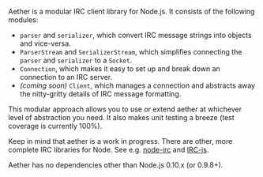 Aether is a modular IRC client library for Node.js. It consists of the following modules:

- `parser` and `serializer`, which convert IRC message strings into objects and vice-versa.
- `ParserStream` and `SerializerStream`, which simplifies connecting the `parser` and `serializer` to a `Socket`.
- `Connection`, which makes it easy to set up and break down an connection to an IRC server.
- _(coming soon)_ `Client`, which manages a connection and abstracts away the nitty-gritty details of IRC message formatting.

This modular approach allows you to use or extend aether at whichever level of abstraction you need. It also makes unit testing a breeze (test coverage is currently 100%).

Keep in mind that aether is a work in progress. There are other, more complete IRC libraries for Node. See e.g. [node-irc][1] and [IRC-js][2].

  [1]: https://github.com/martynsmith/node-irc
  [2]: https://github.com/gf3/IRC-js

Aether has no dependencies other than Node.js 0.10.x (or 0.9.8+).
